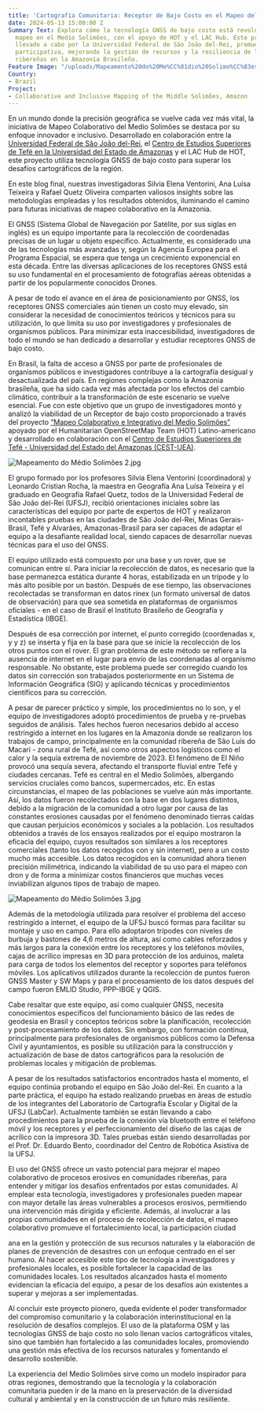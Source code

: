 ```yaml
---
title: 'Cartografía Comunitaria: Receptor de Bajo Costo en el Mapeo del Medio Solimões'
date: 2024-05-13 15:00:00 Z
Summary Text: Explora cómo la tecnología GNSS de bajo costo está revolucionando el
  mapeo en el Medio Solimões, con el apoyo de HOT y el LAC Hub. Este proyecto innovador,
  llevado a cabo por la Universidad Federal de São João del-Rei, promueve una cartografía
  participativa, mejorando la gestión de recursos y la resiliencia de las comunidades
  ribereñas en la Amazonía Brasileña.
Feature Image: "/uploads/Mapeamento%20do%20Me%CC%81dio%20Solimo%CC%83es.jpg"
Country:
- Brazil
Project:
- Collaborative and Inclusive Mapping of the Middle Solimões, Amazon
---
```


En un mundo donde la precisión geográfica se vuelve cada vez más vital, la iniciativa de Mapeo Colaborativo del Medio Solimões se destaca por su enfoque innovador e inclusivo. Desarrollado en colaboración entre la [Universidad Federal de São João del-Rei](https://www.ufsj.edu.br/), el [Centro de Estudios Superiores de Tefé en la Universidad del Estado de Amazonas](https://avauea.uea.edu.br/course/index.php?categoryid=210) y el LAC Hub de HOT, este proyecto utiliza tecnología GNSS de bajo costo para superar los desafíos cartográficos de la región.

En este blog final, nuestras investigadoras Silvia Elena Ventorini, Ana Luísa Teixeira y Rafael Quetz Oliveira comparten valiosos insights sobre las metodologías empleadas y los resultados obtenidos, iluminando el camino para futuras iniciativas de mapeo colaborativo en la Amazonia.

El GNSS (Sistema Global de Navegación por Satélite, por sus siglas en inglés) es un equipo importante para la recolección de coordenadas precisas de un lugar u objeto específico. Actualmente, es considerado una de las tecnologías más avanzadas y, según la Agencia Europea para el Programa Espacial, se espera que tenga un crecimiento exponencial en esta década. Entre las diversas aplicaciones de los receptores GNSS está su uso fundamental en el procesamiento de fotografías aéreas obtenidas a partir de los popularmente conocidos Drones.

A pesar de todo el avance en el área de posicionamiento por GNSS, los receptores GNSS comerciales aún tienen un costo muy elevado, sin considerar la necesidad de conocimientos teóricos y técnicos para su utilización, lo que limita su uso por investigadores y profesionales de organismos públicos. Para minimizar esta inaccesibilidad, investigadores de todo el mundo se han dedicado a desarrollar y estudiar receptores GNSS de bajo costo.

En Brasil, la falta de acceso a GNSS por parte de profesionales de organismos públicos e investigadores contribuye a la cartografía desigual y desactualizada del país. En regiones complejas como la Amazonia brasileña, que ha sido cada vez más afectada por los efectos del cambio climático, contribuir a la transformación de este escenario se vuelve esencial. Fue con este objetivo que un grupo de investigadores montó y analizó la viabilidad de un Receptor de bajo costo proporcionado a través del proyecto [“Mapeo Colaborativo e Integrativo del Medio Solimões”](https://www.hotosm.org/projects/collaborative-and-inclusive-mapping-of-the-middle-solimoes/) apoyado por el Humanitarian OpenStreetMap Team (HOT) Latino-americano y desarrollado en colaboración con el [Centro de Estudios Superiores de Tefé - Universidad del Estado del Amazonas (CEST-UEA)](https://avauea.uea.edu.br/course/index.php?categoryid=210).

![Mapeamento do Médio Solimões 2.jpg](/uploads/Mapeamento%20do%20Me%CC%81dio%20Solimo%CC%83es%202.jpg)

El grupo formado por los profesores Silvia Elena Ventorini (coordinadora) y Leonardo Cristian Rocha, la maestra en Geografía Ana Luísa Teixeira y el graduado en Geografía Rafael Quetz, todos de la Universidad Federal de São João del-Rei (UFSJ), recibió orientaciones iniciales sobre las características del equipo por parte de expertos de HOT y realizaron incontables pruebas en las ciudades de São João del-Rei, Minas Gerais- Brasil, Tefé y Alvarães, Amazonas-Brasil para ser capaces de adaptar el equipo a la desafiante realidad local, siendo capaces de desarrollar nuevas técnicas para el uso del GNSS.

El equipo utilizado está compuesto por una base y un rover, que se comunican entre sí. Para iniciar la recolección de datos, es necesario que la base permanezca estática durante 4 horas, estabilizada en un trípode y lo más alto posible por un bastón. Después de ese tiempo, las observaciones recolectadas se transforman en datos rinex (un formato universal de datos de observación) para que sea sometida en plataformas de organismos oficiales - en el caso de Brasil el Instituto Brasileño de Geografía y Estadística (IBGE).

Después de esa corrección por internet, el punto corregido (coordenadas x, y y z) se inserta y fija en la base para que se inicie la recolección de los otros puntos con el rover. El gran problema de este método se refiere a la ausencia de internet en el lugar para envío de las coordenadas al organismo responsable. No obstante, este problema puede ser corregido cuando los datos sin corrección son trabajados posteriormente en un Sistema de Información Geográfica (SIG) y aplicando técnicas y procedimientos científicos para su corrección.

A pesar de parecer práctico y simple, los procedimientos no lo son, y el equipo de investigadores adoptó procedimientos de prueba y re-pruebas seguidos de análisis. Tales hechos fueron necesarios debido al acceso restringido a internet en los lugares en la Amazonia donde se realizaron los trabajos de campo, principalmente en la comunidad ribereña de São Luís do Macari - zona rural de Tefé, así como otros aspectos logísticos como el calor y la sequía extrema de noviembre de 2023. El fenómeno de El Niño provocó una sequía severa, afectando el transporte fluvial entre Tefé y ciudades cercanas. Tefé es central en el Medio Solimões, albergando servicios cruciales como bancos, supermercados, etc. En estas circunstancias, el mapeo de las poblaciones se vuelve aún más importante. Así, los datos fueron recolectados con la base en dos lugares distintos, debido a la migración de la comunidad a otro lugar por causa de las constantes erosiones causadas por el fenómeno denominado tierras caídas que causan perjuicios económicos y sociales a la población. Los resultados obtenidos a través de los ensayos realizados por el equipo mostraron la eficacia del equipo, cuyos resultados son similares a los receptores comerciales (tanto los datos recogidos con y sin internet), pero a un costo mucho más accesible. Los datos recogidos en la comunidad ahora tienen precisión milimétrica, indicando la viabilidad de su uso para el mapeo con dron y de forma a minimizar costos financieros que muchas veces inviabilizan algunos tipos de trabajo de mapeo.

![Mapeamento do Médio Solimões 3.jpg](/uploads/Mapeamento%20do%20Me%CC%81dio%20Solimo%CC%83es%203.jpg)

Además de la metodología utilizada para resolver el problema del acceso restringido a internet, el equipo de la UFSJ buscó formas para facilitar su montaje y uso en campo. Para ello adoptaron trípodes con niveles de burbuja y bastones de 4,6 metros de altura, así como cables reforzados y más largos para la conexión entre los receptores y los teléfonos móviles, cajas de acrílico impresas en 3D para protección de los arduinos, maleta para carga de todos los elementos del receptor y soportes para teléfonos móviles. Los aplicativos utilizados durante la recolección de puntos fueron GNSS Master y SW Maps y para el procesamiento de los datos después del campo fueron EMLID Studio, PPP-IBGE y QGIS.

Cabe resaltar que este equipo, así como cualquier GNSS, necesita conocimientos específicos del funcionamiento básico de las redes de geodesia en Brasil y conceptos teóricos sobre la planificación, recolección y post-procesamiento de los datos. Sin embargo, con formación continua, principalmente para profesionales de organismos públicos como la Defensa Civil y ayuntamientos, es posible su utilización para la construcción y actualización de base de datos cartográficos para la resolución de problemas locales y mitigación de problemas.

A pesar de los resultados satisfactorios encontrados hasta el momento, el equipo continúa probando el equipo en São João del-Rei. En cuanto a la parte práctica, el equipo ha estado realizando pruebas en áreas de estudio de los integrantes del Laboratorio de Cartografía Escolar y Digital de la UFSJ (LabCar). Actualmente también se están llevando a cabo procedimientos para la prueba de la conexión vía bluetooth entre el teléfono móvil y los receptores y el perfeccionamiento del diseño de las cajas de acrílico con la impresora 3D. Tales pruebas están siendo desarrolladas por el Prof. Dr. Eduardo Bento, coordinador del Centro de Robótica Asistiva de la UFSJ.

El uso del GNSS ofrece un vasto potencial para mejorar el mapeo colaborativo de procesos erosivos en comunidades ribereñas, para entender y mitigar los desafíos enfrentados por estas comunidades. Al emplear esta tecnología, investigadores y profesionales pueden mapear con mayor detalle las áreas vulnerables a procesos erosivos, permitiendo una intervención más dirigida y eficiente. Además, al involucrar a las propias comunidades en el proceso de recolección de datos, el mapeo colaborativo promueve el fortalecimiento local, la participación ciudad

ana en la gestión y protección de sus recursos naturales y la elaboración de planes de prevención de desastres con un enfoque centrado en el ser humano. Al hacer accesible este tipo de tecnología a investigadores y profesionales locales, es posible fortalecer la capacidad de las comunidades locales. Los resultados alcanzados hasta el momento evidencian la eficacia del equipo, a pesar de los desafíos aún existentes a superar y mejoras a ser implementadas.

Al concluir este proyecto pionero, queda evidente el poder transformador del compromiso comunitario y la colaboración interinstitucional en la resolución de desafíos complejos. El uso de la plataforma OSM y las tecnologías GNSS de bajo costo no solo llenan vacíos cartográficos vitales, sino que también han fortalecido a las comunidades locales, promoviendo una gestión más efectiva de los recursos naturales y fomentando el desarrollo sostenible.

La experiencia del Medio Solimões sirve como un modelo inspirador para otras regiones, demostrando que la tecnología y la colaboración comunitaria pueden ir de la mano en la preservación de la diversidad cultural y ambiental y en la construcción de un futuro más resiliente.